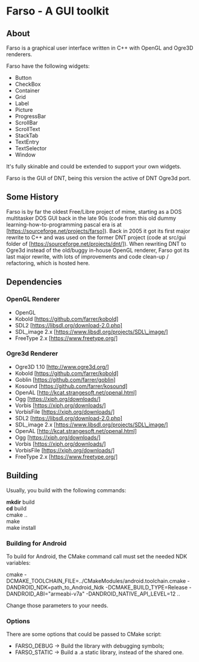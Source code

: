 # Farso - A GUI toolkit

## About
Farso is a graphical user interface written in C++ with OpenGL and Ogre3D 
renderers.

Farso have the following widgets:  

 * Button
 * CheckBox
 * Container
 * Grid
 * Label
 * Picture
 * ProgressBar
 * ScrollBar
 * ScrollText
 * StackTab
 * TextEntry
 * TextSelector
 * Window

It's fully skinable and could be extended to support your own widgets.

Farso is the GUI of DNT, being this version the active of DNT Ogre3d port.

## Some History

Farso is by far the oldest Free/Libre project of mime, starting as a DOS
multitasker DOS GUI back in the late 90s (code from this old dummy
learning-how-to-programming pascal era is at
[https://sourceforge.net/projects/farso]). Back in 2005 it got its first major
rewrite to C++ and was used on the former DNT project (code at src/gui folder
of [https://sourceforge.net/projects/dnt/]). When rewriting DNT to Ogre3d
instead of the old/buggy in-house OpenGL renderer, Farso got its last major
rewrite, with lots of improvements and code clean-up / refactoring, which is
hosted here.

## Dependencies

### OpenGL Renderer

 * OpenGL
 * Kobold [https://github.com/farrer/kobold]
 * SDL2 [https://libsdl.org/download-2.0.php]
 * SDL\_image 2.x [https://www.libsdl.org/projects/SDL\_image/]
 * FreeType 2.x [https://www.freetype.org/]


### Ogre3d Renderer

 * Ogre3D 1.10 [http://www.ogre3d.org/]
 * Kobold [https://github.com/farrer/kobold]
 * Goblin [https://github.com/farrer/goblin]
 * Kosound [https://github.com/farrer/kosound]
 * OpenAL [http://kcat.strangesoft.net/openal.html]
 * Ogg [https://xiph.org/downloads/]
 * Vorbis [https://xiph.org/downloads/]
 * VorbisFile [https://xiph.org/downloads/]
 * SDL2 [https://libsdl.org/download-2.0.php]
 * SDL\_image 2.x [https://www.libsdl.org/projects/SDL\_image/]
 * OpenAL [http://kcat.strangesoft.net/openal.html]
 * Ogg [https://xiph.org/downloads/]
 * Vorbis [https://xiph.org/downloads/]
 * VorbisFile [https://xiph.org/downloads/]
 * FreeType 2.x [https://www.freetype.org/]

## Building

Usually, you build with the following commands:

**mkdir** build  
**cd** build  
cmake ..  
make  
make install

### Building for Android

To build for Android, the CMake command call must set the needed NDK variables:

cmake -DCMAKE\_TOOLCHAIN\_FILE=../CMakeModules/android.toolchain.cmake -DANDROID\_NDK=path\_to\_Android\_Ndk -DCMAKE\_BUILD\_TYPE=Release -DANDROID\_ABI="armeabi-v7a" -DANDROID\_NATIVE\_API\_LEVEL=12 ..

Change those parameters to your needs.


### Options

There are some options that could be passed to CMake script:

 * FARSO\_DEBUG -> Build the library with debugging symbols;
 * FARSO\_STATIC -> Build a .a static library, instead of the shared one.


